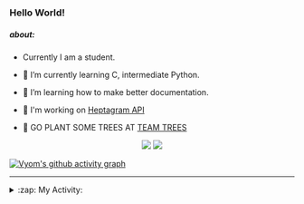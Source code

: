 ### Hello World!

##### about:
- Currently I am a student.
- 🌱 I’m currently learning C, intermediate Python.
- 🌱 I’m learning how to make better documentation.
- 🌱 I'm working on [Heptagram API](https://github.com/Heptagram-Bot/api)

- 🌱 GO PLANT SOME TREES AT [TEAM TREES](https://teamtrees.org/)

<p align="center">
  <a href="https://twitter.com/Vyvy_viM"><img target="_blank" src="https://img.shields.io/badge/twitter%20@Vyvy_viM-0D95E8?style=for-the-badge&logo=twitter&logoColor=white"/></a> 
  <a href="https://vyvy-vi.github.io/portfolio"><img target="_blank" src="https://img.shields.io/badge/-I_love_open_source-green?style=for-the-badge&logo=github&logoColor=black"/></a> 
</p>

[![Vyom's github activity graph](https://activity-graph.herokuapp.com/graph?username=Vyvy-vi)](https://github.com/ashutosh00710/github-readme-activity-graph)

---
<details>
  <summary>:zap: My Activity:</summary>
  
<!--START_SECTION:waka-->
**I'm a Night 🦉** 

```text
🌞 Morning    39 commits     █░░░░░░░░░░░░░░░░░░░░░░░░   6.21% 
🌆 Daytime    135 commits    █████░░░░░░░░░░░░░░░░░░░░   21.5% 
🌃 Evening    232 commits    █████████░░░░░░░░░░░░░░░░   36.94% 
🌙 Night      222 commits    ████████░░░░░░░░░░░░░░░░░   35.35%

```
📅 **I'm Most Productive on Sunday** 

```text
Monday       68 commits     ██░░░░░░░░░░░░░░░░░░░░░░░   10.83% 
Tuesday      83 commits     ███░░░░░░░░░░░░░░░░░░░░░░   13.22% 
Wednesday    86 commits     ███░░░░░░░░░░░░░░░░░░░░░░   13.69% 
Thursday     84 commits     ███░░░░░░░░░░░░░░░░░░░░░░   13.38% 
Friday       53 commits     ██░░░░░░░░░░░░░░░░░░░░░░░   8.44% 
Saturday     90 commits     ███░░░░░░░░░░░░░░░░░░░░░░   14.33% 
Sunday       164 commits    ██████░░░░░░░░░░░░░░░░░░░   26.11%

```


📊 **This Week I Spent My Time On** 

```text
🔥 Editors: 
Vim                      14 hrs 26 mins      █████████████████████████   100.0%

🐱‍💻 Projects: 
api                      8 hrs 47 mins       ███████████████░░░░░░░░░░   60.9% 
appwrite-community       1 hr 37 mins        ██░░░░░░░░░░░░░░░░░░░░░░░   11.26% 
commit-your-code-bot     1 hr 15 mins        ██░░░░░░░░░░░░░░░░░░░░░░░   8.68% 
TEC-welcome-bot          46 mins             █░░░░░░░░░░░░░░░░░░░░░░░░   5.35% 
TEC-Discord-Automation   40 mins             █░░░░░░░░░░░░░░░░░░░░░░░░   4.73%

```


 Last Updated on 06/10/2021
<!--END_SECTION:waka-->
</details>
